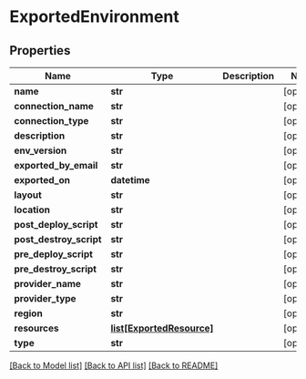 # ExportedEnvironment

## Properties
Name | Type | Description | Notes
------------ | ------------- | ------------- | -------------
**name** | **str** |  | [optional] 
**connection_name** | **str** |  | [optional] 
**connection_type** | **str** |  | [optional] 
**description** | **str** |  | [optional] 
**env_version** | **str** |  | [optional] 
**exported_by_email** | **str** |  | [optional] 
**exported_on** | **datetime** |  | [optional] 
**layout** | **str** |  | [optional] 
**location** | **str** |  | [optional] 
**post_deploy_script** | **str** |  | [optional] 
**post_destroy_script** | **str** |  | [optional] 
**pre_deploy_script** | **str** |  | [optional] 
**pre_destroy_script** | **str** |  | [optional] 
**provider_name** | **str** |  | [optional] 
**provider_type** | **str** |  | [optional] 
**region** | **str** |  | [optional] 
**resources** | [**list[ExportedResource]**](ExportedResource.md) |  | [optional] 
**type** | **str** |  | [optional] 

[[Back to Model list]](../README.md#documentation-for-models) [[Back to API list]](../README.md#documentation-for-api-endpoints) [[Back to README]](../README.md)


